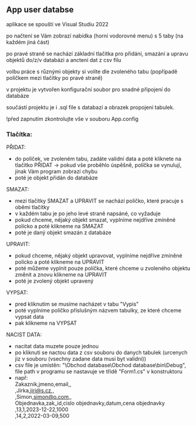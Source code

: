 ## App user databse

aplikace se spouští ve Visual Studiu 2022

po načtení se Vám zobrazí nabídka (horní vodorovné menu) s 5 taby (na každém jiná část)

po pravé straně se nachází základní tlačítka pro přidání, smazání a upravu objektů do/z/v databázi a ancteni dat z csv filu

volbu práce s různými objekty si volíte dle zvoleného tabu (popřípadě políčkem mezi tlačítky po pravé straně)

v projektu je vytvořen konfigurační soubor pro snadné připojení do databáze

součástí projektu je i .sql file s databazí a obrazek propojení tabulek.

!před zapnutím zkontrolujte vše v souboru App.config

### Tlačítka:

PŘIDAT:

- do políček, ve zvoleném tabu, zadáte validní data a poté kliknete na tlačítko PŘIDAT -> pokud vše proběhlo úspěšně, políčka se vynulují, jinak Vám program zobrazí chybu
- poté je objekt přidán do databáze

SMAZAT:

- mezi tlačítky SMAZAT a UPRAVIT se nachází políčko, které pracuje s oběmi tlačítky
- v každém tabu je po jeho levé straně napsáné, co vyžaduje
- pokud chceme, nějaký objekt smazat, vyplníme nejdříve zmíněné polícko a poté klikneme na SMAZAT
- poté je daný objekt smazán z databáze

UPRAVIT:

- pokud chceme, nějaký objekt upravovat, vyplníme nejdříve zmíněné polícko a poté klikneme na UPRAVIT
- poté můžeme vyplnit pouze políčka, které chceme u zvoleného objektu změnit a znovu klikneme na UPRAVIT
- poté je zvolený objekt upravený

VYPSAT:

- pred kliknutim se musíme nacházet v tabu "Vypis"
- poté vyplníme políčko příslušným názvem tabulky, ze které chceme vypsat data
- pak klikneme na VYPSAT

NACIST DATA:

- nacitat data muzete pouze jednou
- po kliknuti se nactou data z csv souboru do danych tabulek (urcenych jiz v souboru (vsechny zadane data musi byt validni))
- csv file je umístěn: "\Obchod database\Obchod database\bin\Debug\", file path v programu se nastavuje ve třídě "Form1.cs" v konstruktoru
- např: \
  Zakaznik,jmeno,email,, \
  ,Jirka,jiri@s.cz,, \
  ,Simon,simon@o.com,, \
  Objednavka,zak_id,cislo objednavky,datum,cena objednavky \
  ,13,1,2023-12-22,1000 \
  ,14,2,2022-03-09,500
